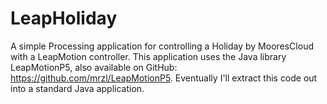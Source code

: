 LeapHoliday
===========

A simple Processing application for controlling a Holiday by MooresCloud with a LeapMotion controller.
This application uses the Java library LeapMotionP5, also available on GitHub:
https://github.com/mrzl/LeapMotionP5.
Eventually I'll extract this code out into a standard Java application.
